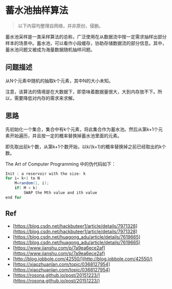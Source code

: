 # 蓄水池抽样算法

> 以下内容均整理自网络，并非原创，侵删。

蓄水池采样是一类采样算法的总称，广泛使用在从数据流中按一定需求抽样出部分样本的场景中。蓄水池，可以看作小段缓存，协助存储数据流的部分信息。其中，蓄水池问题又被成为海量数据随机抽样问题。

## 问题描述

从N个元素中随机的抽取k个元素，其中N的大小未知。

注意，该算法的情境是在大数据下，即意味着数据量很大，大到内存放不下。所以，需要降低对内存的需求来求解。

## 思路

先初始化一个集合，集合中有k个元素，将此集合作为蓄水池。然后从第k+1个元素开始遍历，并且按一定的概率替换掉蓄水池里面的元素。

即先取出前k个数，从第k+1个数开始，以k/(k+1)的概率替换掉之前已经取出的k个数。


The Art of Computer Programming 中的伪代码如下：

```Java
Init : a reservoir with the size: k  
for i= k+1 to N  
    M=random(1, i);  
    if( M < k)  
        SWAP the Mth value and ith value  
end for   

```


## Ref

- [https://blog.csdn.net/hackbuteer1/article/details/7971328](https://blog.csdn.net/hackbuteer1/article/details/7971328)
- [https://blog.csdn.net/huagong_adu/article/details/7619665](https://blog.csdn.net/huagong_adu/article/details/7619665)
- [https://www.jianshu.com/p/7a9ea6ece2af](https://www.jianshu.com/p/7a9ea6ece2af)
- [http://blog.jobbole.com/42550/](http://blog.jobbole.com/42550/)
- [https://xiaozhuanlan.com/topic/0368127954](https://xiaozhuanlan.com/topic/0368127954)
- [https://rosona.github.io/post/20151223/](https://rosona.github.io/post/20151223/)
